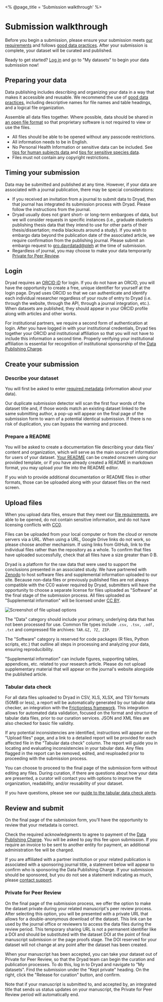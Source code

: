 <% @page_title = 'Submission walkthrough' %>
<h1>Submission walkthrough</h1>

Before you begin a submission, please ensure your submission meets [our requirements](/help/requirements/files) and follows [good data practices](/best_practices). After your submission is complete, your dataset will be curated and published. 

Ready to get started? [Log in](/sessions/choose_login) and go to "My datasets" to begin your data submission now!


## Preparing your data

Data publishing includes describing and organizing your data in a way that makes it accessible and reusable. We recommend the use of [good data practices](/help/guides/best_practices), including descriptive names for file names and table headings, and a logical file organization.

Assemble all data files together. Where possible, data should be shared in [an open file format](/help/requirements/files#preferred-file-formats) so that proprietary software is not required to view or use the files.

* All files should be able to be opened without any passcode restrictions.
* All information needs to be in English.
* No Personal Health Information or sensitive data can be included. See <a href="/docs/HumanSubjectsData.pdf">tips for human subjects data <span class="pdfIcon" role="img" aria-label=" (PDF)"/></a> and <a href="/docs/EndangeredSpeciesData.pdf">tips for sensitive species data<span class="pdfIcon" role="img" aria-label=" (PDF)"/></a>.
* Files must not contain any copyright restrictions.


## Timing your submission

Data may be submitted and published at any time. However, if your data are associated with a journal publication, there may be special considerations:

* If you received an invitation from a journal to submit data to Dryad, then that journal has integrated its submission process with Dryad. Please follow the instructions from the journal.
* Dryad usually does not grant short- or long-term embargoes of data, but we will consider requests in specific instances (i.e., graduate students publishing thesis data that they intend to use for other parts of their thesis/dissertation; media blackouts around a study). If you wish to embargo data beyond the publication date of the associated article, we require confirmation from the publishing journal. Please submit an embargo request to <a class="emailr" href="mailto:dev@null?subject=Embargo+request&body=My+Dryad+dataset+DOI:%0D%0AEmbargo+reason:" aria-label="Email Dryad help desk">gro.dayrdatad@pleh</a> at the time of submission.
* Regardless of journal, you may choose to make your data temporarily [Private for Peer Review](#private-for-peer-review).


## Login

Dryad requires an [ORCID iD](https://orcid.org) for login. If you do not have an ORCID, you will have the opportunity to create a free, unique identifier for yourself at the login page. Dryad uses ORCID so that we can authenticate and identify each individual researcher regardless of your route of entry to Dryad (i.e. through the website, through the API, through a journal integration, etc.). When datasets are published, they should appear in your ORCID profile along with articles and other works.

For institutional partners, we require a second form of authentication at login. After you have logged in with your institutional credentials, Dryad ties together your ORCID and institutional affiliation so that you will not have to include this information a second time. Properly verifying your institutional affiliation is essential for recognition of institutional sponsorship of the [Data Publishing Charge](/help/requirements/costs).


## Create your submission

### Describe your dataset

You will first be asked to enter [required metadata](/help/requirements/metadata) (information about your data). 

Our duplicate submission detector will scan the first four words of the dataset title and, if those words match an existing dataset linked to the same submitting author, a pop-up will appear on the final page of the submission form to warn of a potential identical submission. If there is no risk of duplication, you can bypass the warning and proceed.


### Prepare a README

You will be asked to create a documentation file describing your data files' content and organization, which will serve as the main source of information for users of your dataset. [Your README](/help/guides/best_practices#describe-your-dataset-in-a-readme-file) can be created onscreen using our provided template, or if you have already created a README in markdown format, you may upload your file into the README editor. 

If you wish to provide additional documentation or README files in other formats, those can be uploaded along with your dataset files on the next screen. 


## Upload files

When you upload data files, ensure that they meet our [file requirements](#preparing-your-data), are able to be opened, do not contain sensitive information, and do not have licensing conflicts with [CC0](https://blog.datadryad.org/2023/05/30/good-data-practices-removing-barriers-to-data-reuse-with-cc0-licensing/).

Files can be uploaded from your local computer or from the cloud or remote servers via a URL. When using a URL, Google Drive links do not work, so please choose another mechanism. If using links from GitHub, link to the individual files rather than the repository as a whole. To confirm that files have uploaded successfully, check that all files have a size greater than 0 B.

Dryad is a platform for the raw data that were used to support the conclusions presented in an associated study. We have partnered with [Zenodo](https://zenodo.org/) to host software files and supplemental information uploaded to our site. Because non-data files or previously published files are not always compatible with the CC0 waiver required by Dryad, submitters will have the opportunity to choose a separate license for files uploaded as "Software" at the final stage of the submission process. All files uploaded as "Supplemental information" will be licensed under [CC BY](https://creativecommons.org/licenses/by/4.0/).


<img src="/images/dryad_upload.png" alt="Screenshot of file upload options" />


The "Data" category should include your primary, underlying data that has not been processed for use. Common file types include `.csv, .tsv, .odf, .txt` and compressed file archives: `TAR.GZ, 7Z, ZIP`.

The "Software" category is reserved for code packages (R files, Python scripts, etc.) that outline all steps in processing and analyzing your data, ensuring reproducibility.

"Supplemental information" can include figures, supporting tables, appendices, etc. related to your research article. Please do not upload supplementary material that will appear on the journal's website alongside the published article. 


### Tabular data check

For all data files uploaded to Dryad in CSV, XLS, XLSX, and TSV formats (50MB or less), a report will be automatically generated by our tabular data checker, an integration with the [Frictionless framework](https://frictionlessdata.io/). This integration allows for automated data validation, focused on the format and structure of tabular data files, prior to our curation services. JSON and XML files are also checked for basic file validity.

If any potential inconsistencies are identified, instructions will appear on the "Upload files" page, and a link to a detailed report will be provided for each affected file in the "Tabular data check" column. The report will guide you in locating and evaluating inconsistencies in your tabular data. Any files flagged in the report can be removed, edited, and reuploaded prior to proceeding with the submission process.

You can choose to proceed to the final page of the submission form without editing any files. During curation, if there are questions about how your data are presented, a curator will contact you with options to improve the organization, readability, and/or reusability of your dataset.

If you have questions, please see our [guide to the tabular data check alerts](/help/guides/data_check_alerts).


## Review and submit

On the final page of the submission form, you'll have the opportunity to review that your metadata is correct.

Check the required acknowledgments to agree to payment of the [Data Publishing Charge](/help/requirements/costs). You will be asked to pay this fee upon submission. If you require an invoice to be sent to another entity for payment, an additional administration fee will be charged.

If you are affiliated with a partner institution or your related publication is associated with a sponsoring journal title, a statement below will appear to confirm who is sponsoring the Data Publishing Charge. If your submission should be sponsored, but you do not see a statement indicating as much, please [contact support](/help/contact). 


### Private for Peer Review

On the final page of the submission process, we offer the option to make the dataset private during your related manuscript's peer review process. After selecting this option, you will be presented with a private URL that allows for a double-anonymous download of the dataset. This link can be used by the journal office or reviewers to access the data files during the review period. This temporary sharing URL is not a permanent identifier like a DOI and should be substituted with the dataset DOI at the point of final manuscript submission or the page proofs stage. The DOI reserved for your dataset will not change at any point after the dataset has been created.

When your manuscript has been accepted, you can take your dataset out of Private for Peer Review, so that the Dryad team can begin the curation and publication processes. To do this, log in to Dryad and navigate to "My datasets". Find the submission under the "Kept private" heading. On the right, click the "Release for curation" button, and confirm.

Note that if your manuscript is submitted to, and accepted by, an integrated title that sends us status updates on your manuscript, the Private for Peer Review period will automatically end.
